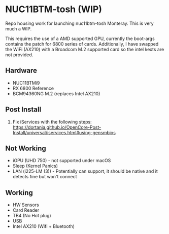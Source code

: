 # NUC11BTM-tosh (WIP)

Repo housing work for launching nuc11btm-tosh Monteray. This is very much a WIP.

This requires the use of a AMD supported GPU, currently the boot-args contains the patch for 6800 series of cards. Additionally, I have swapped the WiFi (AX210) with a Broadcom M.2 supported card so the intel kexts are not provided.

## Hardware
 - NUC11BTMi9
 - RX 6800 Reference
 - BCM94360NG M.2 (replaces Intel AX210)

## Post Install
1. Fix iServices with the following steps: https://dortania.github.io/OpenCore-Post-Install/universal/iservices.html#using-gensmbios

## Not Working
 - iGPU (UHD 750) - not supported under macOS
 - Sleep (Kernel Panics)
 - LAN (i225-LM (3)) - Potentially can support, it should be native and it detects fine but won't connect

## Working
 - HW Sensors
 - Card Reader
 - TB4 (No Hot plug)
 - USB
 - Intel AX210 (Wifi + Bluetooth)